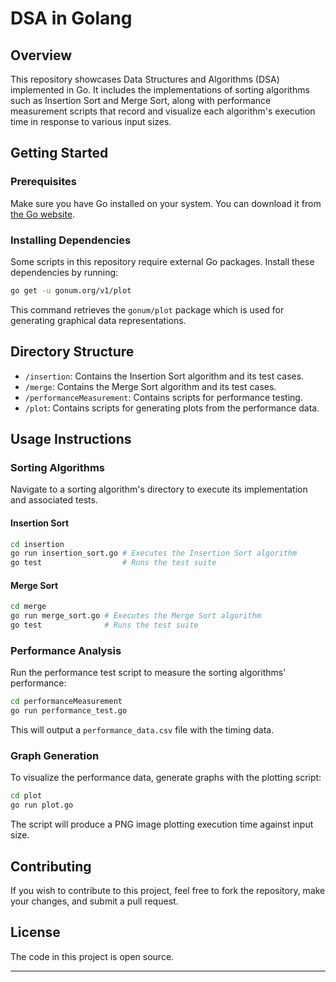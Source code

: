 # DSA in Golang

## Overview
This repository showcases Data Structures and Algorithms (DSA) implemented in Go. It includes the implementations of sorting algorithms such as Insertion Sort and Merge Sort, along with performance measurement scripts that record and visualize each algorithm's execution time in response to various input sizes.

## Getting Started

### Prerequisites
Make sure you have Go installed on your system. You can download it from [the Go website](https://golang.org/dl/).

### Installing Dependencies
Some scripts in this repository require external Go packages. Install these dependencies by running:

```sh
go get -u gonum.org/v1/plot
```

This command retrieves the `gonum/plot` package which is used for generating graphical data representations.

## Directory Structure

- `/insertion`: Contains the Insertion Sort algorithm and its test cases.
- `/merge`: Contains the Merge Sort algorithm and its test cases.
- `/performanceMeasurement`: Contains scripts for performance testing.
- `/plot`: Contains scripts for generating plots from the performance data.

## Usage Instructions

### Sorting Algorithms
Navigate to a sorting algorithm's directory to execute its implementation and associated tests.

#### Insertion Sort
```sh
cd insertion
go run insertion_sort.go # Executes the Insertion Sort algorithm
go test                  # Runs the test suite
```

#### Merge Sort
```sh
cd merge
go run merge_sort.go # Executes the Merge Sort algorithm
go test              # Runs the test suite
```

### Performance Analysis
Run the performance test script to measure the sorting algorithms' performance:

```sh
cd performanceMeasurement
go run performance_test.go
```
This will output a `performance_data.csv` file with the timing data.

### Graph Generation
To visualize the performance data, generate graphs with the plotting script:

```sh
cd plot
go run plot.go
```
The script will produce a PNG image plotting execution time against input size.

## Contributing
If you wish to contribute to this project, feel free to fork the repository, make your changes, and submit a pull request.

## License
The code in this project is open source.

---
